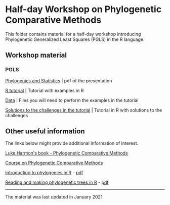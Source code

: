 # Half-day Workshop on Phylogenetic Comparative Methods

This folder contains material for a half-day workshop introducing Phylogenetic Generalized Least Squares (PGLS) in the R language.

## Workshop material

### PGLS

[Phylogenies and Statistics](https://github.com/simjoly/ComparativeMethods-HalfDayWorkshop/blob/master/PGLS_presentation.pdf) | pdf of the presentation

[R tutorial](http://htmlpreview.github.com/?http://github.com/simjoly/ComparativeMethods-HalfDayWorkshop/blob/master/StatsPhylo.html) | Tutorial with examples in R

[Data](http://github.com/simjoly/ComparativeMethods-HalfDayWorkshop/blob/master/data) | Files you will need to perform the examples in the tutorial

[Solutions to the challenges in the tutorial](http://htmlpreview.github.com/?http://github.com/simjoly/ComparativeMethods-HalfDayWorkshop/blob/master/StatsPhylo_solutions.html) | Tutorial in R with solutions to the challenges



## Other useful information

The links below might provide additional information of interest.

[Luke Harmon's book - Phylogenetic Comparative Methods](https://lukejharmon.github.io/pcm/)

[Course on Phylogenetic Comparative Methods](http://github.com/simjoly/CourseComparativeMethods/)

[Introduction to phylogenies in R](http://htmlpreview.github.com/?http://github.com/simjoly/CourseComparativeMethods/blob/master/lecture1/Introduction_phylo.html) - [pdf](http://github.com/simjoly/CourseComparativeMethods/blob/master/lecture1/Introduction_phylo.pdf)

[Reading and making phylogenetic trees in R](http://htmlpreview.github.com/?http://github.com/simjoly/CourseComparativeMethods/blob/master/lecture2/PhylogeneticTree.html) - [pdf](http://github.com/simjoly/CourseComparativeMethods/blob/master/lecture2/PhylogeneticTree.pdf)


----

The material was last updated in January 2021.